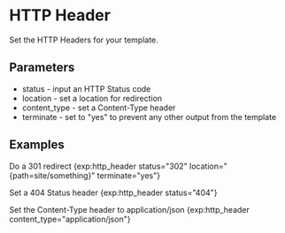 # HTTP Header #

Set the HTTP Headers for your template.

## Parameters

* status - input an HTTP Status code
* location - set a location for redirection
* content_type - set a Content-Type header
* terminate - set to "yes" to prevent any other output from the template

## Examples

Do a 301 redirect
	{exp:http_header status="302" location="{path=site/something}" terminate="yes"}

Set a 404 Status header
	{exp:http_header status="404"}

Set the Content-Type header to application/json
	{exp:http_header content_type="application/json"}